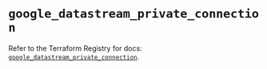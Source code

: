 # `google_datastream_private_connection`

Refer to the Terraform Registry for docs: [`google_datastream_private_connection`](https://registry.terraform.io/providers/hashicorp/google/6.19.0/docs/resources/datastream_private_connection).
